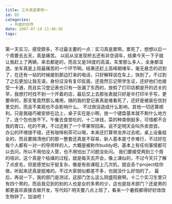 ```yaml
---
title: 工作真是累啊～
id: 85
categories:
  - 外面的世界
date: 2007-07-19 21:46:36
tags:
---
```


 第一天实习，感受颇多，不过最主要的一点：实习真是累啊，累死了，想想以后一个周要去五天，真是痛苦。
以前从没发现桥五还有非空调车，结果今天一下子就让我赶上了两辆，来去都是的，而且又是38度的高温，车里那么多人，全身都湿透，坐车真是上班最痛苦的一个环节啊。结果还赶上高峰期堵车，毫无悬念的迟到了，在还有一站的时候接到那边打来的电话，只好解释说在车上，快到了。不过到了之后更加让我无语，身份证没有复印反面，还竟然忘记带学生证，还好他们也接受一卡通，而且实习登记表也只有一张漏了东西的，放假了打印店都是开的迟关的早，我想打时找不到一个开着的店，最后交上去那张表就只好是半打印半手写，更要命的，那支笔竟然那么难用，搞的我的登记表真是难看死了，还好是被装在信封里交的，而且不美观也不会影响什么。
 不过倒没造成什么影响，其他一切还算顺利。只是我碰巧被安排在边上，桌子实在是小啊，放一个键盘基本就不剩什么地方了，连个包也放不下。午餐去食堂吃的，十二块钱，菜的种类倒挺多，可惜都不合我的胃口，吃的不爽，不过还剩了一个苹果带回来。说不定明天会叫外卖尝尝。
 办公的环境很不错，还有咖啡和茶可以喝，本来还打算带龙井过去呢。桌上设备挺全的，而且要搞清他们的那一整套还真是不容易，新人基本是寸步难行，不过好在每个人都有一对一的导师样的人，大概是被称作buddy吧，基本上有任何事情都可以去问，所以不用怕没人管，也不用怕出了问题没处问。
 我们要接受两到三个周的培训，这个真是个枯燥的过程，就是每天去开会，像上课似的，不过今天只了解了点皮毛，但是感觉似乎挺复杂，像是有些课程上几次机，就会丢个project给你做，听起来还真是挺难的。不过大家貌似都差不多，也就没什么好怕的了。
 最后，再说一下，我的部门是测试，这部门怎么这么阴盛阳衰啊，十二个实习生里只有四个男的，而且我见到的别的人也是女的多男的少，这也是技术部门？还是男的都更喜欢直接去做开发，写代码?
 明天要八点上班了，看来一个暑假都得好好改改生物钟了。加油吧！


